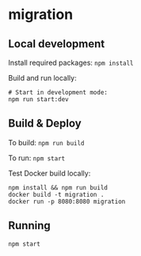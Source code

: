 # migration 

## Local development

Install required packages: `npm install`

Build and run locally:

```
# Start in development mode:
npm run start:dev
```

## Build & Deploy

To build: `npm run build`

To run: `npm start`

Test Docker build locally:

```
npm install && npm run build
docker build -t migration .
docker run -p 8080:8080 migration 
```

## Running

```
npm start
```
